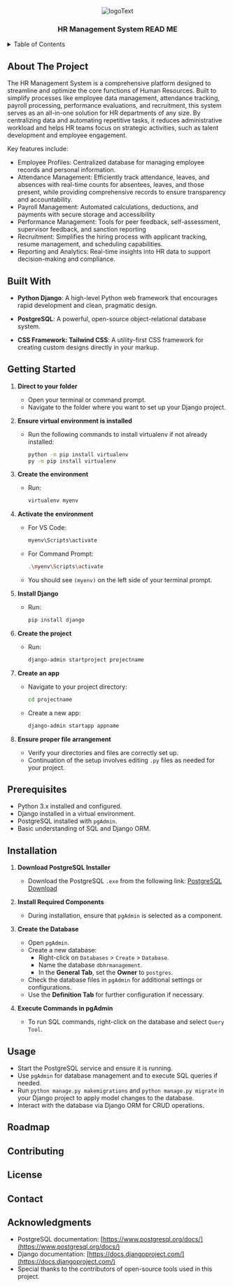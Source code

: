 <!-- PROJECT LOGO -->
<div align="center">
    <img src="https://github.com/user-attachments/assets/c56ec18e-af4d-42a2-8def-772cbefbb604" alt="logoText">
    <h3>HR Management System READ ME</h3>
</div>
<details>
  <summary>Table of Contents</summary>
  <ol>
    <li>
      <a href="#about-the-project">About The Project</a>
      <ul>
        <li><a href="#built-with">Built With</a></li>
      </ul>
    </li>
    <li>
      <a href="#getting-started">Getting Started</a>
      <ul>
        <li><a href="#prerequisites">Prerequisites</a></li>
        <li><a href="#installation">Installation</a></li>
      </ul>
    </li>
    <li><a href="#usage">Usage</a></li>
    <li><a href="#roadmap">Roadmap</a></li>
    <li><a href="#contributing">Contributing</a></li>
    <li><a href="#license">License</a></li>
    <li><a href="#contact">Contact</a></li>
    <li><a href="#acknowledgments">Acknowledgments</a></li>
  </ol>
</details>

## About The Project

The HR Management System is a comprehensive platform designed to streamline and optimize the core functions of Human Resources. Built to simplify processes like employee data management, attendance tracking, payroll processing, performance evaluations, and recruitment, this system serves as an all-in-one solution for HR departments of any size. By centralizing data and automating repetitive tasks, it reduces administrative workload and helps HR teams focus on strategic activities, such as talent development and employee engagement.

Key features include:

- Employee Profiles: Centralized database for managing employee records and personal information.
- Attendance Management: Efficiently track attendance, leaves, and absences with real-time counts for absentees, leaves, and those present, while providing comprehensive records to ensure transparency and accountability.
- Payroll Management: Automated calculations, deductions, and payments with secure storage and accessibility
- Performance Management: Tools for peer feedback, self-assessment, supervisor feedback, and sanction reporting
- Recruitment: Simplifies the hiring process with applicant tracking, resume management, and scheduling capabilities.
- Reporting and Analytics: Real-time insights into HR data to support decision-making and compliance.



## Built With


- **Python Django**: A high-level Python web framework that encourages rapid development and clean, pragmatic design.
- **PostgreSQL**: A powerful, open-source object-relational database system.


- **CSS Framework: Tailwind CSS**: A utility-first CSS framework for creating custom designs directly in your markup.



## Getting Started

1. **Direct to your folder**
   - Open your terminal or command prompt.
   - Navigate to the folder where you want to set up your Django project.

2. **Ensure virtual environment is installed**
   - Run the following commands to install virtualenv if not already installed:
     ```bash
     python -m pip install virtualenv
     py -m pip install virtualenv
     ```

3. **Create the environment**
   - Run:
     ```bash
     virtualenv myenv
     ```

4. **Activate the environment**
   - For VS Code:
     ```bash
     myenv\Scripts\activate
     ```
   - For Command Prompt:
     ```bash
     .\myenv\Scripts\activate
     ```
   - You should see `(myenv)` on the left side of your terminal prompt.

5. **Install Django**
   - Run:
     ```bash
     pip install django
     ```

6. **Create the project**
   - Run:
     ```bash
     django-admin startproject projectname
     ```

7. **Create an app**
   - Navigate to your project directory:
     ```bash
     cd projectname
     ```
   - Create a new app:
     ```bash
     django-admin startapp appname
     ```

8. **Ensure proper file arrangement**
   - Verify your directories and files are correctly set up.
   - Continuation of the setup involves editing `.py` files as needed for your project.



## Prerequisites

- Python 3.x installed and configured.
- Django installed in a virtual environment.
- PostgreSQL installed with `pgAdmin`.
- Basic understanding of SQL and Django ORM.

## Installation
1. **Download PostgreSQL Installer**
   - Download the PostgreSQL `.exe` from the following link:
     [PostgreSQL Download](https://www.postgresql.org/ftp/pgadmin/pgadmin4/v8.12/windows/)

2. **Install Required Components**
   - During installation, ensure that `pgAdmin` is selected as a component.

3. **Create the Database**
   - Open `pgAdmin`.
   - Create a new database:
     - Right-click on `Databases` > `Create` > `Database`.
     - Name the database `dbhrmanagement`.
     - In the **General Tab**, set the **Owner** to `postgres`.
   - Check the database files in `pgAdmin` for additional settings or configurations.
   - Use the **Definition Tab** for further configuration if necessary.

4. **Execute Commands in pgAdmin**
   - To run SQL commands, right-click on the database and select `Query Tool`.


## Usage

- Start the PostgreSQL service and ensure it is running.
- Use `pgAdmin` for database management and to execute SQL queries if needed.
- Run `python manage.py makemigrations` and `python manage.py migrate` in your Django project to apply model changes to the database.
- Interact with the database via Django ORM for CRUD operations.

## Roadmap

## Contributing
## License

## Contact 

## Acknowledgments

- PostgreSQL documentation: [https://www.postgresql.org/docs/](https://www.postgresql.org/docs/)
- Django documentation: [https://docs.djangoproject.com/](https://docs.djangoproject.com/)
- Special thanks to the contributors of open-source tools used in this project.


